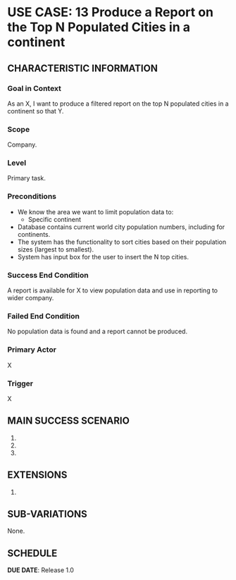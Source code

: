 # USE CASE: 13 Produce a Report on the Top N Populated Cities in a continent

## CHARACTERISTIC INFORMATION

### Goal in Context

As an X, I want to produce a filtered report on the top N populated cities in a continent so that Y.

### Scope

Company.

### Level

Primary task.

### Preconditions

- We know the area we want to limit population data to:
    - Specific continent
- Database contains current world city population numbers, including for continents.
- The system has the functionality to sort cities based on their population sizes (largest to smallest).
- System has input box for the user to insert the N top cities.

### Success End Condition

A report is available for X to view population data and use in reporting to wider company.

### Failed End Condition

No population data is found and a report cannot be produced.

### Primary Actor

X

### Trigger

X

## MAIN SUCCESS SCENARIO

1.
2.
3.

## EXTENSIONS

1.

## SUB-VARIATIONS

None.

## SCHEDULE

**DUE DATE**: Release 1.0